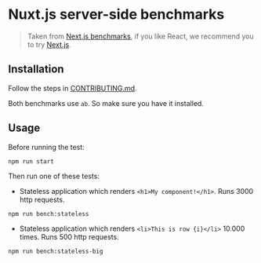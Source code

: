 # Nuxt.js server-side benchmarks

> Taken from [Next.js benchmarks](https://github.com/zeit/next.js/tree/master/bench), if you like React, we recommend you to try [Next.js](https://github.com/zeit/next.js).

## Installation

Follow the steps in [CONTRIBUTING.md](../CONTRIBUTING.md).

Both benchmarks use `ab`. So make sure you have it installed.

## Usage

Before running the test:

```
npm run start
```

Then run one of these tests:

- Stateless application which renders `<h1>My component!</h1>`. Runs 3000 http requests.
```
npm run bench:stateless
```

- Stateless application which renders `<li>This is row {i}</li>` 10.000 times. Runs 500 http requests.
```
npm run bench:stateless-big
```